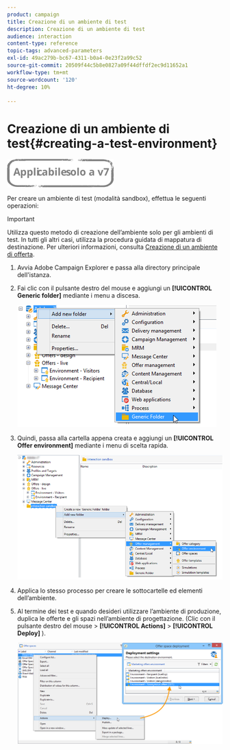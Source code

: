 ```yaml
---
product: campaign
title: Creazione di un ambiente di test
description: Creazione di un ambiente di test
audience: interaction
content-type: reference
topic-tags: advanced-parameters
exl-id: 49ac279b-bc67-4311-b0a4-0e23f2a99c52
source-git-commit: 20509f44c5b8e0827a09f44dffdf2ec9d11652a1
workflow-type: tm+mt
source-wordcount: '120'
ht-degree: 10%

---
```


# Creazione di un ambiente di test{#creating-a-test-environment}

![](../../assets/v7-only.svg)

Per creare un ambiente di test (modalità sandbox), effettua le seguenti operazioni:

>[!IMPORTANT]
>
>Utilizza questo metodo di creazione dell’ambiente solo per gli ambienti di test. In tutti gli altri casi, utilizza la procedura guidata di mappatura di destinazione. Per ulteriori informazioni, consulta [Creazione di un ambiente di offerta](../../interaction/using/live-design-environments.md#creating-an-offer-environment).

1. Avvia Adobe Campaign Explorer e passa alla directory principale dell&#39;istanza.
1. Fai clic con il pulsante destro del mouse e aggiungi un **[!UICONTROL Generic folder]** mediante i menu a discesa.

   ![](assets/offer_env_creation_001.png)

1. Quindi, passa alla cartella appena creata e aggiungi un **[!UICONTROL Offer environment]** mediante i menu di scelta rapida.

   ![](assets/offer_env_creation_001bis.png)

1. Applica lo stesso processo per creare le sottocartelle ed elementi dell’ambiente.
1. Al termine dei test e quando desideri utilizzare l’ambiente di produzione, duplica le offerte e gli spazi nell’ambiente di progettazione. (Clic con il pulsante destro del mouse > **[!UICONTROL Actions]** > **[!UICONTROL Deploy]** ).

   ![](assets/migration_interaction_5.png)
